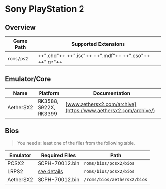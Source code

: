 # Sony PlayStation 2

## Overview

| Game Path | Supported Extensions |
| --- | --- |
| `roms/ps2` | ++".chd"++ ++".iso"++ ++".mdf"++ ++".cso"++ ++".gz"++ |

## Emulator/Core

| Name | Platform | Documentation |
| --- | --- | --- |
| AetherSX2 | RK3588, S922X, RK3399 | [www.aethersx2.com/archive](https://www.aethersx2.com/archive/) |

## Bios

> You need at least one of the files from the following table.

| Emulator | Required Files | Path |
| --- | --- | --- |
| PCSX2 | SCPH-70012.bin | `roms/bios/pcsx2/bios` |
| LRPS2 | [see details](https://docs.libretro.com/library/pcsx2/#bios) | `roms/bios/pcsx2/bios` |
| AetherSX2 | SCPH-70012.bin | `/roms/bios/aethersx2/bios` |
